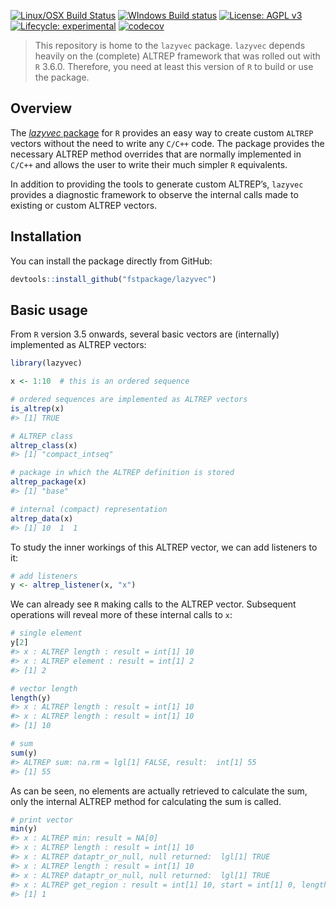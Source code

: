 
<!-- README.md is generated from README.Rmd. Please edit that file -->

<!-- <img src="logo.png" align="right" /> -->

[![Linux/OSX Build
Status](https://travis-ci.org/fstpackage/lazyvec.svg?branch=develop)](https://travis-ci.org/fstpackage/lazyvec)
[![WIndows Build
status](https://ci.appveyor.com/api/projects/status/bfm7amtkyjvc2rk9?svg=true)](https://ci.appveyor.com/project/fstpackage/lazyvec)
[![License: AGPL
v3](https://img.shields.io/badge/License-AGPL%20v3-blue.svg)](https://www.gnu.org/licenses/agpl-3.0)
[![Lifecycle:
experimental](https://img.shields.io/badge/lifecycle-maturing-blue.svg)](https://www.tidyverse.org/lifecycle/#maturing)
[![codecov](https://codecov.io/gh/fstpackage/lazyvec/branch/develop/graph/badge.svg)](https://codecov.io/gh/fstpackage/lazyvec)

> This repository is home to the `lazyvec` package. `lazyvec` depends
> heavily on the (complete) ALTREP framework that was rolled out with
> `R` 3.6.0. Therefore, you need at least this version of `R` to build
> or use the package.

## Overview

The [*lazyvec* package](https://github.com/fstpackage/lazyvec) for `R`
provides an easy way to create custom `ALTREP` vectors without the need
to write any `C/C++` code. The package provides the necessary ALTREP
method overrides that are normally implemented in `C/C++` and allows the
user to write their much simpler `R` equivalents.

In addition to providing the tools to generate custom ALTREP’s,
`lazyvec` provides a diagnostic framework to observe the internal calls
made to existing or custom ALTREP vectors.

## Installation

You can install the package directly from GitHub:

``` r
devtools::install_github("fstpackage/lazyvec")
```

## Basic usage

From `R` version 3.5 onwards, several basic vectors are (internally)
implemented as ALTREP vectors:

``` r
library(lazyvec)

x <- 1:10  # this is an ordered sequence

# ordered sequences are implemented as ALTREP vectors
is_altrep(x)
#> [1] TRUE

# ALTREP class
altrep_class(x)
#> [1] "compact_intseq"

# package in which the ALTREP definition is stored
altrep_package(x)
#> [1] "base"

# internal (compact) representation
altrep_data(x)
#> [1] 10  1  1
```

To study the inner workings of this ALTREP vector, we can add listeners
to it:

``` r
# add listeners
y <- altrep_listener(x, "x")
```

We can already see `R` making calls to the ALTREP vector. Subsequent
operations will reveal more of these internal calls to `x`:

``` r
# single element
y[2]
#> x : ALTREP length : result = int[1] 10
#> x : ALTREP element : result = int[1] 2
#> [1] 2

# vector length
length(y)
#> x : ALTREP length : result = int[1] 10
#> x : ALTREP length : result = int[1] 10
#> [1] 10

# sum
sum(y)
#> ALTREP sum: na.rm = lgl[1] FALSE, result:  int[1] 55
#> [1] 55
```

As can be seen, no elements are actually retrieved to calculate the sum,
only the internal ALTREP method for calculating the sum is called.

``` r
# print vector
min(y)
#> x : ALTREP min: result = NA[0] 
#> x : ALTREP length : result = int[1] 10
#> x : ALTREP dataptr_or_null, null returned:  lgl[1] TRUE
#> x : ALTREP length : result = int[1] 10
#> x : ALTREP dataptr_or_null, null returned:  lgl[1] TRUE
#> x : ALTREP get_region : result = int[1] 10, start = int[1] 0, length = int[1] 10
#> [1] 1
```
